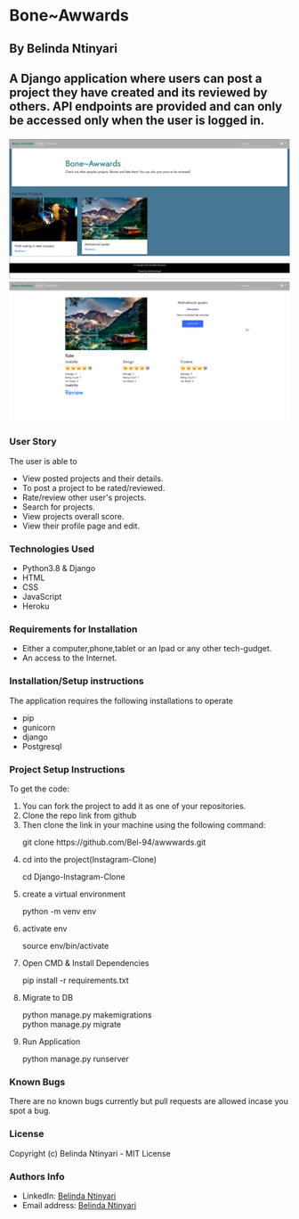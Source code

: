 <h1>Bone~Awwards</h1>

<h2>By Belinda Ntinyari<h2>

<p>A Django application where users can post a project they have created and its reviewed by others. API endpoints are provided and can only be accessed only when the user is logged in.</p>
<img src="static/img/Screenshot from 2022-06-15 11-19-41.png">
<img src="static/img/Screenshot from 2022-06-15 11-19-12.png">


<h3>User Story</h3>
<p>The user is able to</p>

<ul>
    <li>View posted projects and their details.</li>
    <li>To post a project to be rated/reviewed.</li>
    <li>Rate/review other user's projects. </li>
    <li>Search for projects. </li>
    <li>View projects overall score.</li>
    <li>View their profile page and edit.</li>
</ul>

<h3>Technologies Used</h3>
<ul>
    <li>Python3.8 & Django</li>
    <li>HTML</li>
    <li>CSS</li>
    <li>JavaScript</li>
    <li>Heroku</li>
</ul>

<h3>Requirements for Installation</h3>
<ul>
    <li>
    Either a computer,phone,tablet or an Ipad or any other tech-gudget. </li>
    <li>An access to the Internet.</li>
</ul>

<h3>Installation/Setup instructions</h3>
<p>The application requires the following installations to operate</p>
<ul>
    <li>pip</li>
    <li>gunicorn</li>
    <li>django</li>
    <li>Postgresql</li>

</ul>

<h3>Project Setup Instructions</h3>
To get the code:
<ol>
    <li>You can fork the project to add it as one of your repositories.
    <li>Clone the repo link from github</li>
    <li>Then clone the link in your machine using the following command: 
    <p>git clone https://github.com/Bel-94/awwwards.git</p>
    </li>
    <li>cd into the project(Instagram-Clone)<p>cd Django-Instagram-Clone</li>
    <li>create a virtual environment<p>python -m venv env</p></li>
    <li>activate env<p>source env/bin/activate</p></li>
    <li>Open CMD & Install Dependencies<p>pip install -r requirements.txt</p></li>
    <li>Migrate to DB<p>python manage.py makemigrations<br>python manage.py migrate</p></li>
    <li>Run Application<p>python manage.py runserver</p></li>
</ol>

<h3>Known Bugs</h3>
<p>There are no known bugs currently but pull requests are allowed incase you spot a bug.</p>

<h3>License</h3>
<p>Copyright (c) Belinda Ntinyari - MIT License</p>

<h3>Authors Info</h3>
<ul>
    <li>LinkedIn: <a href="https://www.linkedin.com/in/belinda-ntinyari-3843a81b5/">Belinda Ntinyari</a>
    <li>Email address: <a href="ntinyaribelinda@gmail.com">Belinda Ntinyari</a>
</ul>
